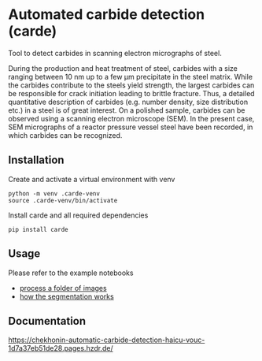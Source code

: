 # Automated carbide detection (carde)

Tool to detect carbides in scanning electron micrographs of steel.

During the production and heat treatment of steel, carbides with a size ranging between 10 nm up to a few µm precipitate in the steel matrix. While the carbides contribute to the steels yield strength, the largest carbides can be responsible for crack initiation leading to brittle fracture. Thus, a detailed quantitative description of carbides (e.g. number density, size distribution etc.) in a steel is of great interest.
On a polished sample, carbides can be observed using a scanning electron microscope (SEM). In the present case, SEM micrographs of a reactor pressure vessel steel have been recorded, in which carbides can be recognized.

## Installation

Create and activate a virtual environment with venv

```
python -m venv .carde-venv
source .carde-venv/bin/activate
```

Install carde and all required dependencies
```
pip install carde
```

## Usage

Please refer to the example notebooks

* [process a folder of images](https://chekhonin-automatic-carbide-detection-haicu-vouc-1d7a37eb51de28.pages.hzdr.de/notebooks/process_image_folder.html)
* [how the segmentation works](https://chekhonin-automatic-carbide-detection-haicu-vouc-1d7a37eb51de28.pages.hzdr.de/notebooks/classic_ml_segmentation.html)


## Documentation

https://chekhonin-automatic-carbide-detection-haicu-vouc-1d7a37eb51de28.pages.hzdr.de/
